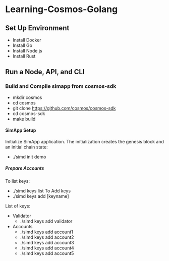 # Learning-Cosmos-Golang

## Set Up Environment
- Install Docker
- Install Go
- Install Node.js
- Install Rust

## Run a Node, API, and CLI


### Build and Compile simapp from cosmos-sdk

- mkdir cosmos
- cd cosmos
- git clone https://github.com/cosmos/cosmos-sdk
- cd cosmos-sdk
- make build

#### SimApp Setup

Initialize SimApp application. The initialization creates the genesis block and an initial chain state:
- ./simd init demo

##### Prepare Accounts

To list keys:
- ./simd keys list
To Add keys
- ./simd keys add [keyname]

List of keys:
- Validator
  - ./simd keys add validator
- Accounts
  - ./simd keys add account1
  - ./simd keys add account2
  - ./simd keys add account3
  - ./simd keys add account4
  - ./simd keys add account5
